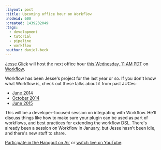 ```yaml
---
:layout: post
:title: Upcoming office hour on Workflow
:nodeid: 600
:created: 1439232049
:tags:
  - development
  - tutorial
  - pipeline
  - workflow
:author: daniel-beck
---
```


[Jesse Glick](https://github.com/jglick/) will host the next office hour [this Wednesday, 11 AM PDT](http://www.timeanddate.com/worldclock/fixedtime.html?msg=Jenkins+Office+Hours&iso=20150812T11&p1=283&ah=1) on [Workflow](https://github.com/jenkinsci/workflow-plugin#introduction).

Workflow has been Jesse's project for the last year or so. If you don't know what Workflow is, check out these talks about it from past JUCes:

- [June 2014](https://www.cloudbees.com/event/topic/workflow-jenkins)
- [October 2014](https://www.cloudbees.com/event/topic/workflow-jenkins-0)
- [June 2015](https://www.cloudbees.com/jenkins/juc-2015/abstracts/us-east/01-02-1400-glick)

This will be a developer-focused session on integrating with Workflow. He'll discuss things like how to make sure your plugin can be used as part of workflows, and best practices for extending the workflow DSL. There's already been a session on Workflow in January, but Jesse hasn't been idle, and there's new stuff to share.

[Participate in the Hangout on Air](https://plus.google.com/hangouts/_/hoaevent/AP36tYe_81PXXNUWUvZxqF9VcIgtdsP9nHzt8rhqY8tKpte_sDkMbg) or [watch live on YouTube](http://www.youtube.com/watch?v=4zdy7XGx3PA).
